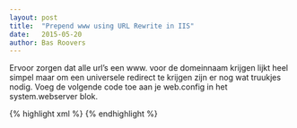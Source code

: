 ```yaml
---
layout: post
title:  "Prepend www using URL Rewrite in IIS"
date:   2015-05-20
author: Bas Roovers
---
```

Ervoor zorgen dat alle url’s een www. voor de domeinnaam krijgen lijkt heel simpel maar om een universele redirect te krijgen zijn er nog wat truukjes nodig.
Voeg de volgende code toe aan je web.config in het system.webserver blok.

{% highlight xml %}
<rule name="Prepend www to 2nd level domain names" enabled="true" stopProcessing="true">
    <match url=".*" />
    <conditions trackAllCaptures="true">
        <add input="{HTTP_HOST}" pattern="^([^.]+\.[^.]+)$" />
        <add input="{CACHE_URL}" pattern="^(.+)://" />
    </conditions>
    <action type="Redirect" url="{C:2}://www.{C:1}/{R:0}" />
</rule>
{% endhighlight %}